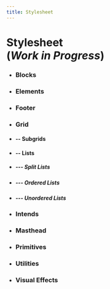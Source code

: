 ```yaml
---
title: Stylesheet
---
```


# Stylesheet <br/>(_Work in Progress_)

* ### Blocks
* ### Elements
* ### Footer
* ### Grid
* #### -- Subgrids
* #### -- Lists
* ##### --- Split Lists
* ##### --- Ordered Lists
* ##### --- Unordered Lists
* ### Intends
* ### Masthead
* ### Primitives
* ### Utilities
* ### Visual Effects
